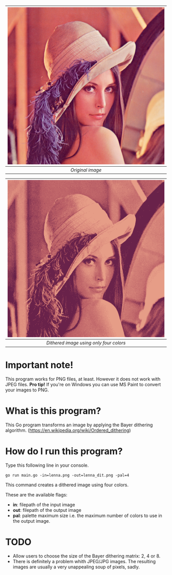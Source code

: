 | ![Original image](lenna.png) | 
|:--:| 
| *Original image* |

| ![Dithered image](lenna_dit.png) | 
|:--:| 
| *Dithered image using only four colors* |

# Important note!
This program works for PNG files, at least. However it does not work with JPEG files.
**Pro tip!** If you're on Windows you can use MS Paint to convert your images to PNG.

# What is this program?
This Go program transforms an image by applying the Bayer dithering algorithm. (https://en.wikipedia.org/wiki/Ordered_dithering)

# How do I run this program?
Type this following line in your console.

```
go run main.go -in=lenna.png -out=lenna_dit.png -pal=4
```

This command creates a dithered image using four colors.

These are the available flags:
- **in**:   filepath of the input image
- **out**:  filepath of the output image
- **pal**:  palette maximum size i.e. the maximum number of colors to use in the output image.

# TODO
 - Allow users to choose the size of the Bayer dithering matrix: 2, 4 or 8.
 - There is definitely a problem whith JPEG/JPG images. The resulting images are usually a very unappealing soup of pixels, sadly.